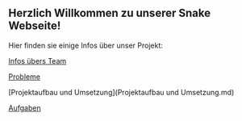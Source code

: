 <h2>Herzlich Willkommen zu unserer Snake Webseite! </h2>
<p>Hier finden sie einige Infos über unser Projekt: </p>

[Infos übers Team](teamInfo.md)

[Probleme](Probleme.md)

[Projektaufbau und Umsetzung](Projektaufbau und Umsetzung.md)

[Aufgaben](Aufgaben.md)



